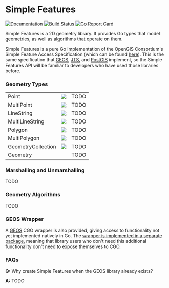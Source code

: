 # Simple Features

[![Documentation](https://img.shields.io/badge/go.dev-reference-007d9c?logo=go&logoColor=white&style=flat)](https://pkg.go.dev/github.com/peterstace/simplefeatures/geom?tab=doc)
[![Build Status](https://github.com/peterstace/simplefeatures/workflows/build/badge.svg)](https://github.com/peterstace/simplefeatures/actions)
[![Go Report
Card](https://goreportcard.com/badge/github.com/peterstace/simplefeatures)](https://goreportcard.com/report/github.com/peterstace/simplefeatures)

Simple Features is a 2D geometry library. It provides Go types that model
geometries, as well as algorithms that operate on them.

Simple Features is a pure Go Implementation of the OpenGIS Consortium's Simple
Feature Access Specification (which can be found
[here](http://www.opengeospatial.org/standards/sfa)). This is the same
specification that [GEOS](https://trac.osgeo.org/geos),
[JTS](https://locationtech.github.io/jts/), and [PostGIS](https://postgis.net/)
implement, so the Simple Features API will be familiar to developers who have
used those libraries before.

### Geometry Types

<table>

<tr>
<td>Point</td>
<td><a href="https://upload.wikimedia.org/wikipedia/commons/c/c2/SFA_Point.svg"><img src="https://upload.wikimedia.org/wikipedia/commons/c/c2/SFA_Point.svg"></a></td>
<td>TODO</td>
</tr>

<tr>
<td>MultiPoint</td>
<td><a href="https://upload.wikimedia.org/wikipedia/commons/d/d6/SFA_MultiPoint.svg"><img src="https://upload.wikimedia.org/wikipedia/commons/d/d6/SFA_MultiPoint.svg"></a></td>
<td>TODO</td>
</tr>

<tr>
<td>LineString</td>
<td><a href="https://upload.wikimedia.org/wikipedia/commons/b/b9/SFA_MultiPoint.svg"><img src="https://upload.wikimedia.org/wikipedia/commons/b/b9/SFA_MultiPoint.svg"></a></td>
<td>TODO</td>
</tr>

<tr>
<td>MultiLineString</td>
<td><a href="https://upload.wikimedia.org/wikipedia/commons/8/86/SFA_MultiLineString.svg"><img src="https://upload.wikimedia.org/wikipedia/commons/8/86/SFA_MultiLineString.svg"></a></td>
<td>TODO</td>
</tr>

<tr>
<td>Polygon</td>
<td><a href="https://upload.wikimedia.org/wikipedia/commons/5/55/SFA_Polygon_with_hole.svg"><img src="https://upload.wikimedia.org/wikipedia/commons/5/55/SFA_Polygon_with_hole.svg"></a></td>
<td>TODO</td>
</tr>

<tr>
<td>MultiPolygon</td>
<td><a href="https://upload.wikimedia.org/wikipedia/commons/3/3b/SFA_MultiPolygon_with_hole.svg"><img src="https://upload.wikimedia.org/wikipedia/commons/3/3b/SFA_MultiPolygon_with_hole.svg"></a></td>
<td>TODO</td>
</tr>

<tr>
<td>GeometryCollection</td>
<td><a href="https://upload.wikimedia.org/wikipedia/commons/1/1d/SFA_GeometryCollection.svg"><img src="https://upload.wikimedia.org/wikipedia/commons/1/1d/SFA_GeometryCollection.svg"></a></td>
<td>TODO</td>
</tr>

<tr>
<td>Geometry</td>
<td></td>
<td>TODO</td>
</tr>

</table>

### Marshalling and Unmarshalling

TODO

### Geometry Algorithms

TODO

### GEOS Wrapper

A [GEOS](https://www.osgeo.org/projects/geos/) CGO wrapper is also provided,
giving access to functionality not yet implemented natively in Go. The [wrapper
is implemented in a separate
package](https://pkg.go.dev/github.com/peterstace/simplefeatures/geos?tab=doc),
meaning that library users who don't need this additional functionality don't
need to expose themselves to CGO.

### FAQs

**Q:** Why create Simple Features when the GEOS library already exists?

**A:** TODO

